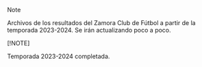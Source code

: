> [!NOTE]
>
> Archivos de los resultados del Zamora Club de Fútbol a partir de la temporada 2023-2024. Se irán actualizando poco a poco.
>
> [!NOTE]
>
> Temporada 2023-2024 completada.
